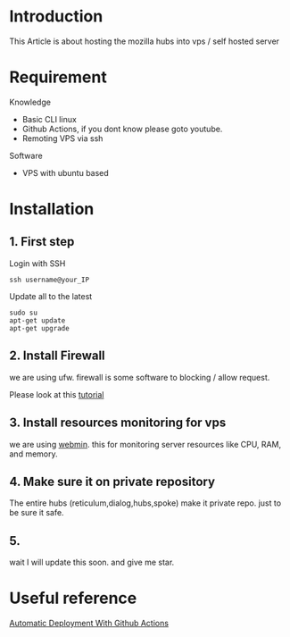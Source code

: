 # Introduction

This Article is about hosting the mozilla hubs into vps / self hosted server


# Requirement

Knowledge
- Basic CLI linux
- Github Actions, if you dont know please goto youtube.
- Remoting VPS via ssh

Software
- VPS with ubuntu based

# Installation


## 1. First step
Login with SSH
```
ssh username@your_IP
```

Update all to the latest
```
sudo su
apt-get update
apt-get upgrade
```

## 2. Install Firewall

we are using ufw. firewall is some software to blocking / allow request.

Please look at this [tutorial](https://www.digitalocean.com/community/tutorials/how-to-set-up-a-firewall-with-ufw-on-ubuntu-18-04)

## 3. Install resources monitoring for vps 
we are using [webmin](https://www.webmin.com/deb.html). this for monitoring server resources like CPU, RAM, and memory. 


## 4. Make sure it on private repository

The entire hubs (reticulum,dialog,hubs,spoke) make it private repo. just to be sure it safe.

## 5. 

wait I will update this soon. and give me star.


# Useful reference

[Automatic Deployment With Github Actions](https://www.youtube.com/watch?v=X3F3El_yvFg)